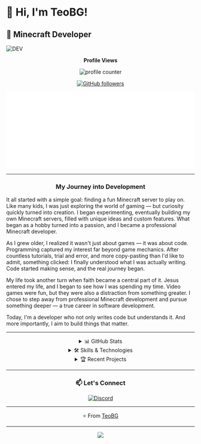 # 👋 Hi, I'm TeoBG!

## 💼 Minecraft Developer

![DEV](https://img.shields.io/badge/Dev-Teicheto%20%20-%20%2347b3ff)


<div align="center">
  
**Profile Views**

<img src="https://profile-counter.glitch.me/Teicheto/count.svg" alt="profile counter">

[![GitHub followers](https://img.shields.io/github/followers/Teicheto?label=Follow&style=social)](https://github.com/Teicheto)

![](music.svg)

---

### My Journey into Development

</div>

It all started with a simple goal: finding a fun Minecraft server to play on. Like many kids, I was just exploring the world of gaming — but curiosity quickly turned into creation. I began experimenting, eventually building my own Minecraft servers, filled with unique ideas and custom features. What began as a hobby turned into a passion, and I became a professional Minecraft developer.

As I grew older, I realized it wasn't just about games — it was about code. Programming captured my interest far beyond game mechanics. After countless tutorials, trial and error, and more copy-pasting than I'd like to admit, something clicked: I finally understood what I was actually writing. Code started making sense, and the real journey began.

My life took another turn when faith became a central part of it. Jesus entered my life, and I began to see how I was spending my time. Video games were fun, but they were also a distraction from something greater. I chose to step away from professional Minecraft development and pursue something deeper — a true career in software development.

Today, I'm a developer who not only writes code but understands it. And more importantly, I aim to build things that matter.

<div align="center">

---

<details>
<summary>📊 GitHub Stats</summary>
<br>

![Teicheto's GitHub stats](https://github-readme-stats.vercel.app/api?username=Teicheto&show_icons=true&theme=tokyonight)

![Top Languages](https://github-readme-stats.vercel.app/api/top-langs/?username=Teicheto&layout=compact&theme=tokyonight)

![GitHub Streak](https://github-readme-streak-stats.herokuapp.com/?user=Teicheto&theme=tokyonight)

</details>

<details>
<summary>🛠️ Skills & Technologies</summary>
<br>

#### Languages
![JavaScript](https://img.shields.io/badge/-JavaScript-F7DF1E?style=flat-square&logo=javascript&logoColor=black)
![Python](https://img.shields.io/badge/-Python-3776AB?style=flat-square&logo=python&logoColor=white)
![HTML5](https://img.shields.io/badge/-HTML5-E34F26?style=flat-square&logo=html5&logoColor=white)
![CSS3](https://img.shields.io/badge/-CSS3-1572B6?style=flat-square&logo=css3&logoColor=white)

#### Frameworks & Libraries
![Node.js](https://img.shields.io/badge/-Node.js-339933?style=flat-square&logo=node.js&logoColor=white)

#### Tools & Platforms
![Git](https://img.shields.io/badge/-Git-F05032?style=flat-square&logo=git&logoColor=white)
![GitHub](https://img.shields.io/badge/-GitHub-181717?style=flat-square&logo=github&logoColor=white)
![VS Code](https://img.shields.io/badge/-VS%20Code-007ACC?style=flat-square&logo=visual-studio-code&logoColor=white)

</details>

<details>
<summary>🏆 Recent Projects</summary>
<br>

[![Project Card](https://github-readme-stats.vercel.app/api/pin/?username=Teicheto&repo=IceMC&theme=tokyonight)](https://github.com/Teicheto/IceMc)

</details>

---

### 📫 Let's Connect

[![Discord](https://img.shields.io/badge/-Discord-5865F2?style=flat-square&logo=discord&logoColor=white)](https://discord.com/users/lmao12lol)

---

⭐️ From [TeoBG](https://github.com/Teicheto)

---
![](https://i.ibb.co/N2HRH2zq/lofi.gif)

</div>
